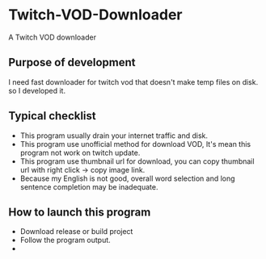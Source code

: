 # Twitch-VOD-Downloader
A Twitch VOD downloader

## Purpose of development
I need fast downloader for twitch vod that doesn't make temp files on disk. so I developed it.

## Typical checklist
- This program usually drain your internet traffic and disk.
- This program use unofficial method for download VOD, It's mean this program not work on twitch update.
- This program use thumbnail url for download, you can copy thumbnail url with right click -> copy image link.
- Because my English is not good, overall word selection and long sentence completion may be inadequate.
## How to launch this program
- Download release or build project
- Follow the program output.
- 
